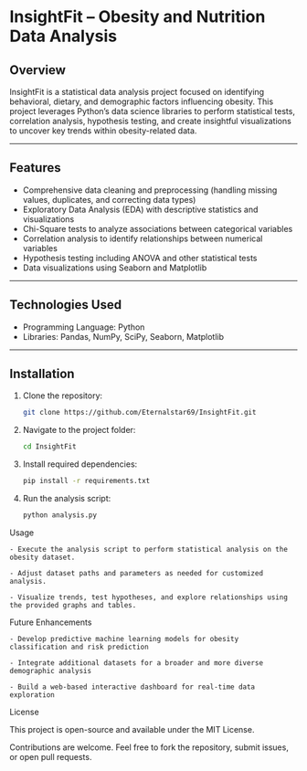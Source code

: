 # InsightFit – Obesity and Nutrition Data Analysis  

## Overview  
InsightFit is a statistical data analysis project focused on identifying behavioral, dietary, and demographic factors influencing obesity. This project leverages Python’s data science libraries to perform statistical tests, correlation analysis, hypothesis testing, and create insightful visualizations to uncover key trends within obesity-related data.

---

## Features  
- Comprehensive data cleaning and preprocessing (handling missing values, duplicates, and correcting data types)  
- Exploratory Data Analysis (EDA) with descriptive statistics and visualizations  
- Chi-Square tests to analyze associations between categorical variables  
- Correlation analysis to identify relationships between numerical variables  
- Hypothesis testing including ANOVA and other statistical tests  
- Data visualizations using Seaborn and Matplotlib  

---

## Technologies Used  
- Programming Language: Python  
- Libraries: Pandas, NumPy, SciPy, Seaborn, Matplotlib  

---

## Installation  

1. Clone the repository:  
   ```bash
   git clone https://github.com/Eternalstar69/InsightFit.git

2. Navigate to the project folder:  
   ```bash
   cd InsightFit
   ```  
3. Install required dependencies:  
   ```bash
   pip install -r requirements.txt
   ```  
4. Run the analysis script:  
   ```bash
   python analysis.py
   ```  

Usage

    - Execute the analysis script to perform statistical analysis on the obesity dataset.

    - Adjust dataset paths and parameters as needed for customized analysis.

    - Visualize trends, test hypotheses, and explore relationships using the provided graphs and tables.

Future Enhancements

    - Develop predictive machine learning models for obesity classification and risk prediction

    - Integrate additional datasets for a broader and more diverse demographic analysis

    - Build a web-based interactive dashboard for real-time data exploration

License

This project is open-source and available under the MIT License.

Contributions are welcome. Feel free to fork the repository, submit issues, or open pull requests.   
